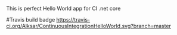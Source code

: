 This is perfect Hello World app for CI .net core

#Travis build badge
https://travis-ci.org/Alksar/ContinuousIntegrationHelloWorld.svg?branch=master